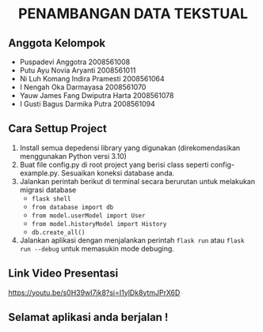 <h1 align="center">PENAMBANGAN DATA TEKSTUAL</h1>

## Anggota Kelompok 
* Puspadevi Anggotra 2008561008
* Putu Ayu Novia Aryanti 2008561011
* Ni Luh Komang Indira Pramesti 2008561064
* I Nengah Oka Darmayasa 2008561070
* Yauw James Fang Dwiputra Harta 2008561078
* I Gusti Bagus Darmika Putra 2008561094

## Cara Settup Project
1. Install semua depedensi library yang digunakan (direkomendasikan menggunakan Python versi 3.10)
2. Buat file config.py di root project yang berisi class seperti config-example.py. Sesuaikan koneksi database anda.
3. Jalankan perintah berikut di terminal secara berurutan untuk melakukan migrasi database
    - `flask shell`
    - `from database import db`
    - `from model.userModel import User`
    - `from model.historyModel import History`
    - `db.create_all()`
4. Jalankan aplikasi dengan menjalankan perintah `flask run` atau `flask run --debug` untuk memasukin mode debuging.

## Link Video Presentasi 
https://youtu.be/s0H39wI7jk8?si=I1ylDk8ytmJPrX6D 

## Selamat aplikasi anda berjalan !
